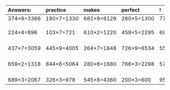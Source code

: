 | Answers: | practice | makes | perfect | ! |
| :--- | :--- | :--- | :--- | :--- |
| 374×9=3366 | 190×7=1330 | 681×9=6129 | 260×5=1300 | 775×6=4650 | 
|   |   |   |   |   | 
|   |   |   |   |   | 
|   |   |   |   |   | 
| 224×4=896 | 103×7=721 | 610×2=1220 | 459×5=2295 | 697×8=5576 | 
|   |   |   |   |   | 
|   |   |   |   |   | 
|   |   |   |   |   | 
|   |   |   |   |   | 
| 437×7=3059 | 445×9=4005 | 264×7=1848 | 726×9=6534 | 550×5=2750 | 
|   |   |   |   |   | 
|   |   |   |   |   | 
|   |   |   |   |   | 
|   |   |   |   |   | 
| 659×2=1318 | 844×6=5064 | 280×6=1680 | 766×3=2298 | 579×5=2895 | 
|   |   |   |   |   | 
|   |   |   |   |   | 
|   |   |   |   |   | 
|   |   |   |   |   | 
| 689×3=2067 | 326×3=978 | 545×8=4360 | 200×3=600 | 950×8=7600 | 

